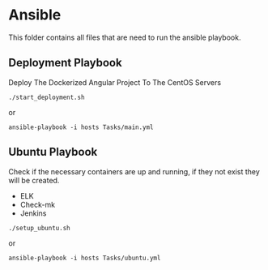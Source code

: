 # Ansible
This folder contains all files that are need to run the ansible playbook.
## Deployment Playbook
Deploy The Dockerized Angular Project To The CentOS Servers
```console
./start_deployment.sh
```
or
```console
ansible-playbook -i hosts Tasks/main.yml
```
## Ubuntu Playbook
Check if the necessary containers are up and running, if they not exist they will be created. 
* ELK
* Check-mk
* Jenkins
```console
./setup_ubuntu.sh
```
or
```console
ansible-playbook -i hosts Tasks/ubuntu.yml
```
